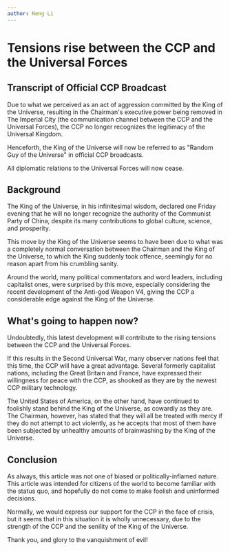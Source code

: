 ```yaml
---
author: Neng Li
---
```


# Tensions rise between the CCP and the Universal Forces

## Transcript of Official CCP Broadcast

Due to what we perceived as an act of aggression committed by the King of the Universe, resulting in the Chairman's executive power being removed in The Imperial City (the communication channel between the CCP and the Universal Forces), the CCP no longer recognizes the legitimacy of the Universal Kingdom.

Henceforth, the King of the Universe will now be referred to as "Random Guy of the Universe" in official CCP broadcasts. 

All diplomatic relations to the Universal Forces will now cease.

## Background

The King of the Universe, in his infinitesimal wisdom, declared one Friday evening that he will no longer recognize the authority of the Communist Party of China, despite its many contributions to global culture, science, and prosperity. 

This move by the King of the Universe seems to have been due to what was a completely normal conversation between the Chairman and the King of the Universe, to which the King suddenly took offence, seemingly for no reason apart from his crumbling sanity.

Around the world, many political commentators and word leaders, including capitalist ones, were surprised by this move, especially considering the recent development of the Anti-god Weapon V4, giving the CCP a considerable edge against the King of the Universe.

## What's going to happen now?

Undoubtedly, this latest development will contribute to the rising tensions between the CCP and the Universal Forces.

If this results in the Second Universal War, many observer nations feel that this time, the CCP will have a great advantage. Several formerly capitalist nations, including the Great Britain and France, have expressed their willingness for peace with the CCP, as shooked as they are by the newest CCP military technology.

The United States of America, on the other hand, have continued to foolishly stand behind the King of the Universe, as cowardly as they are. The Chairman, however, has stated that they will all be treated with mercy if they do not attempt to act violently, as he accepts that most of them have been subjected by unhealthy amounts of brainwashing by the King of the Universe. 

## Conclusion

As always, this article was not one of biased or politically-inflamed nature. This article was intended for citizens of the world to become familiar with the status quo, and hopefully do not come to make foolish and uninformed decisions.

Normally, we would express our support for the CCP in the face of crisis, but it seems that in this situation it is wholly unnecessary, due to the strength of the CCP and the senility of the King of the Universe.

Thank you, and glory to the vanquishment of evil!

